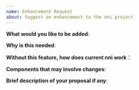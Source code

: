 ```yaml
---
name: Enhancement Request
about: Suggest an enhancement to the nni project
---
```


<!-- Please only use this template for submitting enhancement requests -->


**What would you like to be added**:

**Why is this needed**:

**Without this feature, how does current nni work**：

**Components that may involve changes**:

**Brief description of your proposal if any**:
